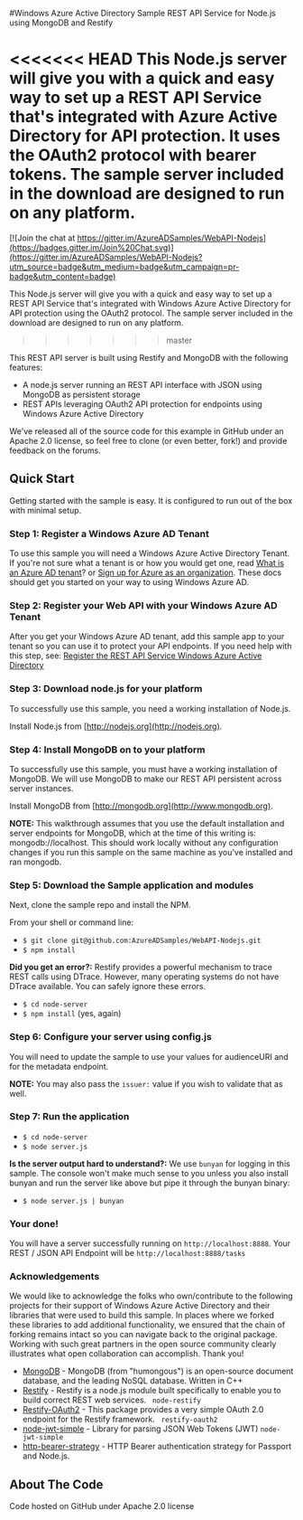 #Windows Azure Active Directory Sample REST API Service for Node.js using MongoDB and Restify

<<<<<<< HEAD
This Node.js server will give you with a quick and easy way to set up a REST API Service that's integrated with Azure Active Directory for API protection. It uses the OAuth2 protocol with bearer tokens. The sample server included in the download are designed to run on any platform.
=======
[![Join the chat at https://gitter.im/AzureADSamples/WebAPI-Nodejs](https://badges.gitter.im/Join%20Chat.svg)](https://gitter.im/AzureADSamples/WebAPI-Nodejs?utm_source=badge&utm_medium=badge&utm_campaign=pr-badge&utm_content=badge)

This Node.js server will give you with a quick and easy way to set up a REST API Service that's integrated with Windows Azure Active Directory for API protection using the OAuth2 protocol. The sample server included in the download are designed to run on any platform.
>>>>>>> master

This REST API server is built using Restify and MongoDB with the following features:

* A node.js server running an REST API interface with JSON using MongoDB as persistent storage
* REST APIs leveraging OAuth2 API protection for endpoints using Windows Azure Active Directory

We've released all of the source code for this example in GitHub under an Apache 2.0 license, so feel free to clone (or even better, fork!) and provide feedback on the forums.


## Quick Start

Getting started with the sample is easy. It is configured to run out of the box with minimal setup.

### Step 1: Register a Windows Azure AD Tenant

To use this sample you will need a Windows Azure Active Directory Tenant. If you're not sure what a tenant is or how you would get one, read [What is an Azure AD tenant](http://technet.microsoft.com/library/jj573650.aspx)? or [Sign up for Azure as an organization](http://azure.microsoft.com/en-us/documentation/articles/sign-up-organization/). These docs should get you started on your way to using Windows Azure AD.

### Step 2: Register your Web API with your Windows Azure AD Tenant

After you get your Windows Azure AD tenant, add this sample app to your tenant so you can use it to protect your API endpoints. If you need help with this step, see: [Register the REST API Service Windows Azure Active Directory](https://github.com/AzureADSamples/WebAPI-Nodejs/wiki/Setup-Windows-Azure-AD)

### Step 3: Download node.js for your platform
To successfully use this sample, you need a working installation of Node.js.

Install Node.js from [http://nodejs.org](http://nodejs.org).

### Step 4: Install MongoDB on to your platform

To successfully use this sample, you must have a working installation of MongoDB. We will use MongoDB to make our REST API persistent across server instances.

Install MongoDB from [http://mongodb.org](http://www.mongodb.org).

**NOTE:** This walkthrough assumes that you use the default installation and server endpoints for MongoDB, which at the time of this writing is: mongodb://localhost. This should work locally without any configuration changes if you run this sample on the same machine as you've installed and ran mongodb.


### Step 5: Download the Sample application and modules

Next, clone the sample repo and install the NPM.

From your shell or command line:

* `$ git clone git@github.com:AzureADSamples/WebAPI-Nodejs.git`
* `$ npm install`

**Did you get an error?:** Restify provides a powerful mechanism to trace REST calls using DTrace. However, many operating systems do not have DTrace available. You can safely ignore these errors.

* `$ cd node-server`
* `$ npm install` (yes, again)

### Step 6: Configure your server using config.js

You will need to update the sample to use your values for audienceURI and for the metadata endpoint.

**NOTE:** You may also pass the `issuer:` value if you wish to validate that as well.

### Step 7: Run the application


* `$ cd node-server	`
* `$ node server.js`

**Is the server output hard to understand?:** We use `bunyan` for logging in this sample. The console won't make much sense to you unless you also install bunyan and run the server like above but pipe it through the bunyan binary:

* `$ node server.js | bunyan`

### Your done!

You will have a server successfully running on `http://localhost:8888`. Your REST / JSON API Endpoint will be `http://localhost:8888/tasks`

### Acknowledgements

We would like to acknowledge the folks who own/contribute to the following projects for their support of Windows Azure Active Directory and their libraries that were used to build this sample. In places where we forked these libraries to add additional functionality, we ensured that the chain of forking remains intact so you can navigate back to the original package. Working with such great partners in the open source community clearly illustrates what open collaboration can accomplish. Thank you!


- [MongoDB](http://www.mongodb.org) - MongoDB (from "humongous") is an open-source document database, and the leading NoSQL database. Written in C++
- [Restify](http://mcavage.me/node-restify/) - Restify is a node.js module built specifically to enable you to build correct REST web services. ``` node-restify```
- [Restify-OAuth2](https://github.com/domenic/restify-oauth2) - This package provides a very simple OAuth 2.0 endpoint for the Restify framework. ``` restify-oauth2```
- [node-jwt-simple](https://github.com/hokaccha/node-jwt-simple) - Library for parsing JSON Web Tokens (JWT) ```node-jwt-simple```
- [http-bearer-strategy](https://github.com/jaredhanson/passport-http-bearer) - HTTP Bearer authentication strategy for Passport and Node.js.




## About The Code

Code hosted on GitHub under Apache 2.0 license
